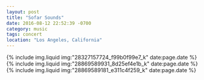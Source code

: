 ```yaml
---
layout: post
title: "Sofar Sounds"
date: 2016-08-12 22:52:39 -0700
category: music
tags: concert
location: "Los Angeles, California"
---
```


{% include img.liquid img:"28327157724_f99b0f99e7_k" date:page.date %}
{% include img.liquid img:"28869589931_8d25ef4e1b_k" date:page.date %}
{% include img.liquid img:"28869589181_e311c4f259_k" date:page.date %}

